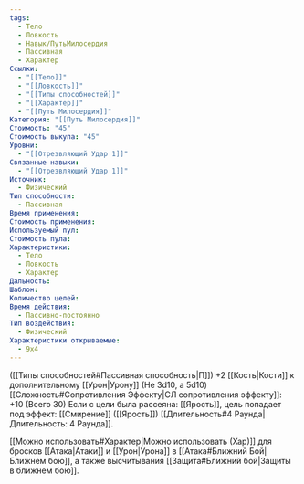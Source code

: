 ```yaml
---
tags:
  - Тело
  - Ловкость
  - Навык/ПутьМилосердия
  - Пассивная
  - Характер
Ссылки:
  - "[[Тело]]"
  - "[[Ловкость]]"
  - "[[Типы способностей]]"
  - "[[Характер]]"
  - "[[Путь Милосердия]]"
Категория: "[[Путь Милосердия]]"
Стоимость: "45"
Стоимость выкупа: "45"
Уровни:
  - "[[Отрезвляющий Удар 1]]"
Связанные навыки:
  - "[[Отрезвляющий Удар 1]]"
Источник:
  - Физический
Тип способности:
  - Пассивная
Время применения: 
Стоимость применения: 
Используемый пул: 
Стоимость пула: 
Характеристики:
  - Тело
  - Ловкость
  - Характер
Дальность: 
Шаблон: 
Количество целей: 
Время действия:
  - Пассивно-постоянно
Тип воздействия:
  - Физический
Характеристики открываемые:
  - 9x4
---
```

([[Типы способностей#Пассивная способность|П]]) +2 [[Кость|Кости]] к дополнительному [[Урон|Урону]] (Не 3d10, а 5d10)
[[Сложность#Cопротивления Эффекту|СЛ сопротивления эффекту]]: +10 (Всего 30)
Если с цели была рассеяна: [[Ярость]], цель попадает под эффект: [[Смирение]] ([[Ярость]]) [[Длительность#4 Раунда|Длительность: 4 Раунда]].  

[[Можно использовать#Характер|Можно использовать (Хар)]] для бросков [[Атака|Атаки]] и [[Урон|Урона]] в [[Атака#Ближний Бой|Ближнем бою]], а также высчитывания [[Защита#Ближний бой|Защиты в ближнем бою]].